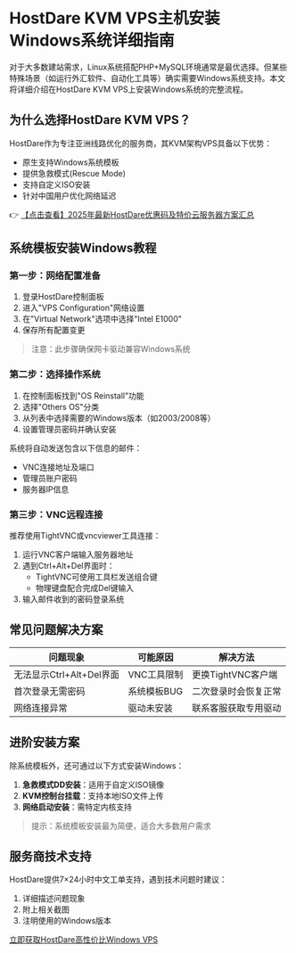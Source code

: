 # HostDare KVM VPS主机安装Windows系统详细指南

对于大多数建站需求，Linux系统搭配PHP+MySQL环境通常是最优选择。但某些特殊场景（如运行外汇软件、自动化工具等）确实需要Windows系统支持。本文将详细介绍在HostDare KVM VPS上安装Windows系统的完整流程。

## 为什么选择HostDare KVM VPS？

HostDare作为专注亚洲线路优化的服务商，其KVM架构VPS具备以下优势：
- 原生支持Windows系统模板
- 提供急救模式(Rescue Mode)
- 支持自定义ISO安装
- 针对中国用户优化网络延迟

👉 [【点击查看】2025年最新HostDare优惠码及特价云服务器方案汇总](https://bit.ly/hostdare)

## 系统模板安装Windows教程

### 第一步：网络配置准备
1. 登录HostDare控制面板
2. 进入"VPS Configuration"网络设置
3. 在"Virtual Network"选项中选择"Intel E1000"
4. 保存所有配置变更

> 注意：此步骤确保网卡驱动兼容Windows系统

### 第二步：选择操作系统
1. 在控制面板找到"OS Reinstall"功能
2. 选择"Others OS"分类
3. 从列表中选择需要的Windows版本（如2003/2008等）
4. 设置管理员密码并确认安装

系统将自动发送包含以下信息的邮件：
- VNC连接地址及端口
- 管理员账户密码
- 服务器IP信息

### 第三步：VNC远程连接
推荐使用TightVNC或vncviewer工具连接：
1. 运行VNC客户端输入服务器地址
2. 遇到Ctrl+Alt+Del界面时：
   - TightVNC可使用工具栏发送组合键
   - 物理键盘配合完成Del键输入
3. 输入邮件收到的密码登录系统

## 常见问题解决方案

| 问题现象 | 可能原因 | 解决方法 |
|---------|---------|---------|
| 无法显示Ctrl+Alt+Del界面 | VNC工具限制 | 更换TightVNC客户端 |
| 首次登录无需密码 | 系统模板BUG | 二次登录时会恢复正常 |
| 网络连接异常 | 驱动未安装 | 联系客服获取专用驱动 |

## 进阶安装方案

除系统模板外，还可通过以下方式安装Windows：
1. **急救模式DD安装**：适用于自定义ISO镜像
2. **KVM控制台挂载**：支持本地ISO文件上传
3. **网络启动安装**：需特定内核支持

> 提示：系统模板安装最为简便，适合大多数用户需求

## 服务商技术支持
HostDare提供7×24小时中文工单支持，遇到技术问题时建议：
1. 详细描述问题现象
2. 附上相关截图
3. 注明使用的Windows版本

[立即获取HostDare高性价比Windows VPS](https://bit.ly/hostdare)
